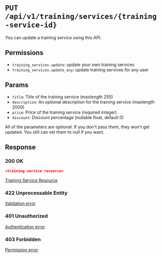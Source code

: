 # `PUT /api/v1/training/services/{training-service-id}`
You can update a training service using this API.


## Permissions

- `training_services.update`: update your own training services
- `training_services.update_any`: update training services for any user

## Params

- `title`: Title of the training service (maxlength 255)
- `description`: An optional description for the training service (maxlength 2000)
- `price`: Price of the training service (required integer)
- `discount`: Discount percentage (nullable float, default 0)

All of the parameters are optional. If you don't pass them, they won't get updated.
You still can set them to null if you want.

## Response

### 200 OK

```json
<training service resource>
```

[Training Service Resource](training_service_resource.md)

### 422 Unprocessable Entity
[Validation error](../../_globals/validation-errors.md)

### 401 Unauthorized
[Authentication error](../../_globals/authentication-errors.md)

### 403 Forbidden
[Permission error](../../_globals/permission-errors.md)
